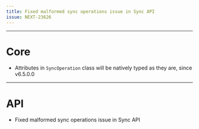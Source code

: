 ```yaml
---
title: Fixed malformed sync operations issue in Sync API
issue: NEXT-23626
---
```

___
# Core
* Attributes in `SyncOperation` class will be natively typed as they are, since v6.5.0.0  
___
# API
* Fixed malformed sync operations issue in Sync API
